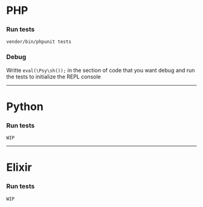 # PHP

### Run tests

`vendor/bin/phpunit tests`

### Debug

Writte `eval(\Psy\sh());` in the section of code that you want debug and run the tests to initialize the REPL console

---

# Python

### Run tests

`WIP`

---

# Elixir

### Run tests

`WIP`
